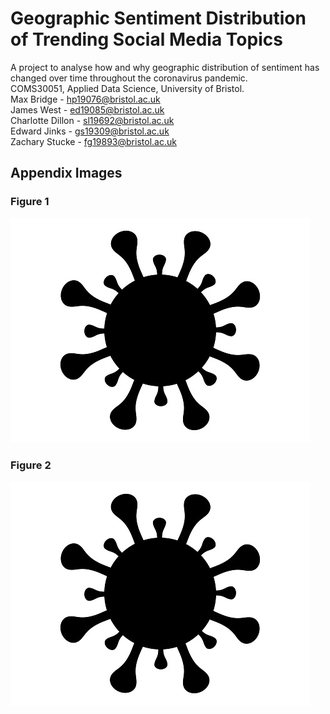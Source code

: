 # Geographic Sentiment Distribution of Trending Social Media Topics
A project to analyse how and why geographic distribution of sentiment has changed over time throughout the coronavirus pandemic.\
COMS30051, Applied Data Science, University of Bristol.\
Max Bridge - hp19076@bristol.ac.uk\
James West - ed19085@bristol.ac.uk\
Charlotte Dillon - sl19692@bristol.ac.uk\
Edward Jinks - gs19309@bristol.ac.uk\
Zachary Stucke - fg19893@bristol.ac.uk

## Appendix Images
### Figure 1
![Alt text](images/covidMask.jpg?raw=true "Title")

### Figure 2
![Alt text](images/covidMask.jpg?raw=true "Title")
